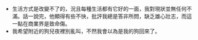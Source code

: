 * 生活方式是改變不了的，況且每種生活都有它好的一面，我對現狀並無任何不滿。話一說完，他顯得有些不快，批評我總是答非所問，缺乏雄心壯志，而這一點在商業界是致命傷。
* 我希望附近的狗兒夜裡別亂叫，不然我會以為是我的狗回來了。



